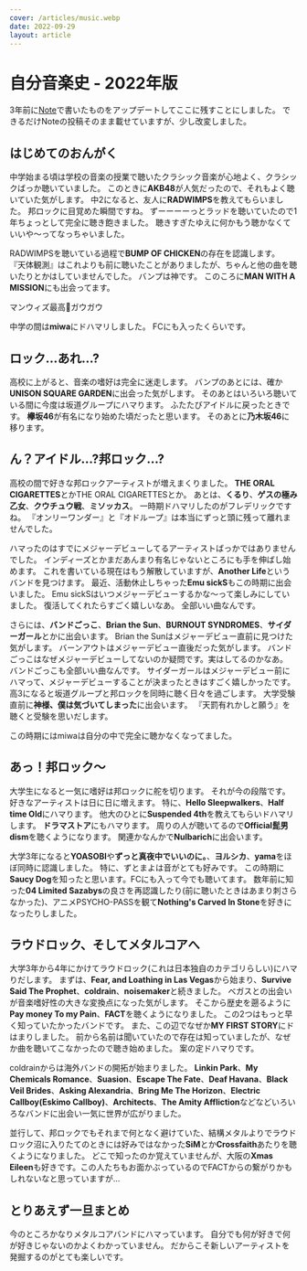 ```yaml
---
cover: /articles/music.webp
date: 2022-09-29
layout: article
---
```

# 自分音楽史 - 2022年版

3年前に[Note](https://note.com/mura32033/n/n498c3a87a909)で書いたものをアップデートしてここに残すことにしました。
できるだけNoteの投稿そのまま載せていますが、少し改変しました。

## はじめてのおんがく

中学始まる頃は学校の音楽の授業で聴いたクラシック音楽が心地よく、クラシックばっか聴いていました。
このときに**AKB48**が人気だったので、それもよく聴いていた気がします。
中2になると、友人に**RADWIMPS**を教えてもらいました。
邦ロックに目覚めた瞬間ですね。
ずーーーーっとラッドを聴いていたので1年ちょっとして完全に聴き飽きました。
聴きすぎたゆえに何かもう聴かなくていいや～ってなっちゃいました。

RADWIMPSを聴いている過程で**BUMP OF CHICKEN**の存在を認識します。
『天体観測』はこれよりも前に聴いたことがありましたが、ちゃんと他の曲を聴いたりとかはしていませんでした。
バンプは神です。
このころに**MAN WITH A MISSION**にも出会ってます。

マンウィズ最高:wolf:ガウガウ

中学の間は**miwa**にドハマリしました。
FCにも入ったくらいです。

## ロック...あれ...?

高校に上がると、音楽の嗜好は完全に迷走します。
バンプのあとには、確か**UNISON SQUARE GARDEN**に出会った気がします。
そのあとはいろいろ聴いている間に今度は坂道グループにハマります。
ふたたびアイドルに戻ったときです。
**欅坂46**が有名になり始めた頃だったと思います。
そのあとに**乃木坂46**に移ります。

## ん？アイドル...?邦ロック...?

高校の間で好きな邦ロックアーティストが増えまくりました。
**THE ORAL CIGARETTES**とかTHE ORAL CIGARETTESとか。
あとは、**くるり**、**ゲスの極み乙女**、**クウチュウ戦**、**ミソッカス**。
一時期ドハマリしたのがフレデリックですね。
『オンリーワンダー』と『オドループ』は本当にずっと頭に残って離れませんでした。

ハマったのはすでにメジャーデビューしてるアーティストばっかではありませんでした。
インディーズとかまだあんまり有名じゃないところにも手を伸ばし始めます。
これを書いている現在はもう解散していますが、**Another Life**というバンドを見つけます。
最近、活動休止しちゃった**Emu sickS**もこの時期に出会いました。
Emu sickSはいつメジャーデビューするかな～って楽しみにしていました。
復活してくれたらすごく嬉しいなあ。
全部いい曲なんです。

さらには、**バンドごっこ**、**Brian the Sun**、**BURNOUT SYNDROMES**、**サイダーガール**とかに出会います。
Brian the Sunはメジャーデビュー直前に見つけた気がします。
バーンアウトはメジャーデビュー直後だった気がします。
バンドごっこはなぜメジャーデビューしてないのか疑問です。実はしてるのかなあ。
バンドごっこも全部いい曲なんです。
サイダーガールはメジャーデビュー前にハマって、メジャーデビューすることが決まったときはすごく嬉しかったです。
高3になると坂道グループと邦ロックを同時に聴く日々を過ごします。
大学受験直前に**神様、僕は気づいてしまった**に出会います。
『天罰有れかしと願う』を聴くと受験を思いだします。

この時期にはmiwaは自分の中で完全に聴かなくなってました。

## あっ！邦ロック～

大学生になると一気に嗜好は邦ロックに舵を切ります。
それが今の段階です。
好きなアーティストは日に日に増えます。
特に、**Hello Sleepwalkers**、**Half time Old**にハマります。
他大のひとに**Suspended 4th**を教えてもらいドハマリします。
**ドラマストア**にもハマります。
周りの人が聴いてるので**Official髭男dism**を聴くようになります。
関連かなんかで**Nulbarich**に出会います。

大学3年になると**YOASOBI**や**ずっと真夜中でいいのに。**、**ヨルシカ**、**yama**をほぼ同時に認識しました。
特に、ずとまよは音がとても好みです。
この時期に**Saucy Dog**を知ったと思います。FCにも入って今でも聴いてます。
数年前に知った**04 Limited Sazabys**の良さを再認識したり(前に聴いたときはあまり刺さらなかった)、アニメPSYCHO-PASSを観て**Nothing's Carved In Stone**を好きになったりしました。

## ラウドロック、そしてメタルコアへ

大学3年から4年にかけてラウドロック(これは日本独自のカテゴリらしい)にハマりだします。
まずは、**Fear, and Loathing in Las Vegas**から始まり、**Survive Said The Prophet**、**coldrain**、**noisemaker**と続きました。
ベガスとの出会いが音楽嗜好性の大きな変換点になった気がします。
そこから歴史を遡るように**Pay money To my Pain**、**FACT**を聴くようになりました。
この2つはもっと早く知っていたかったバンドです。
また、この辺でなぜか**MY FIRST STORY**にドはまりしました。
前から名前は聞いていたので存在は知っていましたが、なぜか曲を聴いてこなかったので聴き始めました。
案の定ドハマりです。

coldrainからは海外バンドの開拓が始まりました。
**Linkin Park**、**My Chemicals Romance**、**Suasion**、**Escape The Fate**、**Deaf Havana**、**Black Veil Brides**、**Asking Alexandria**、**Bring Me The Horizon**、**Electric Callboy(Eskimo Callboy)**、**Architects**、**The Amity Affliction**などなどいろいろなバンドに出会い一気に世界が広がりました。

並行して、邦ロックでもそれまで何となく避けていた、結構メタルよりでラウドロック沼に入りたてのときには好みではなかった**SiM**とか**Crossfaith**あたりを聴くようになりました。
どこで知ったのか覚えていませんが、大阪の**Xmas Eileen**も好きです。この人たちもお面かぶっているのでFACTからの繋がりかもしれないなと思っていますが...

## とりあえず一旦まとめ

今のところかなりメタルコアバンドにハマっています。
自分でも何が好きで何が好きじゃないのかよくわかっていません。
だからこそ新しいアーティストを発掘するのがとても楽しいです。
